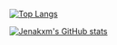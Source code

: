 [![Top Langs](https://github-readme-stats.vercel.app/api/top-langs/?username=jenakxm&layout=donut&theme=radical)](https://github.com/jenakxm/github-readme-stats) 


[![Jenakxm's GitHub stats](https://github-readme-stats.vercel.app/api?username=jenakxm&rank_icon=github&show_icon=true&theme=radical)](https://github.com/jenakxm/github-readme-stats)
